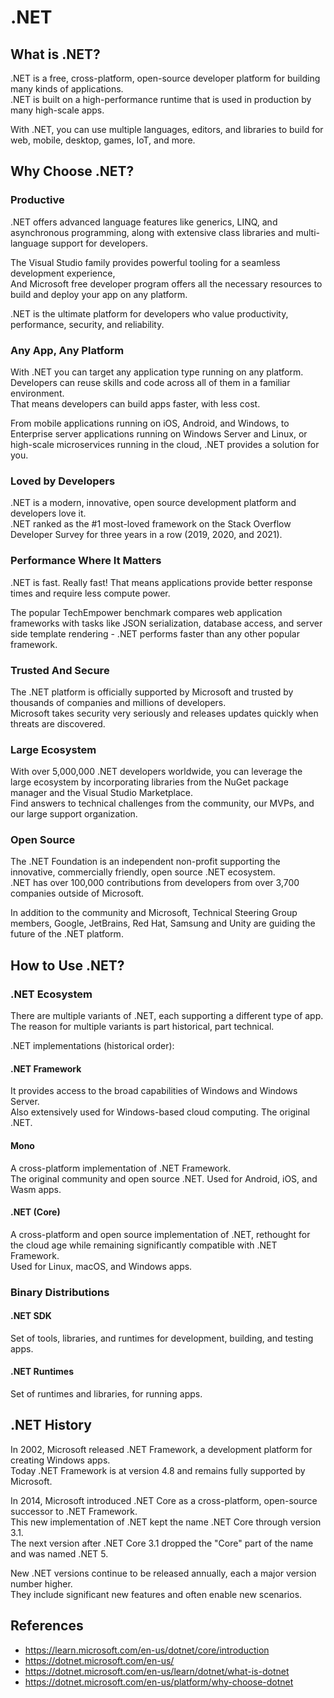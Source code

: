 # .NET

## What is .NET?

.NET is a free, cross-platform, open-source developer platform for building many kinds of applications.  
.NET is built on a high-performance runtime that is used in production by many high-scale apps.

With .NET, you can use multiple languages, editors, and libraries to build for web, mobile, desktop, games, IoT, and more.

## Why Choose .NET?

### Productive

.NET offers advanced language features like generics, LINQ, and asynchronous programming, along with extensive class libraries and multi-language support for developers.

The Visual Studio family provides powerful tooling for a seamless development experience,  
And Microsoft free developer program offers all the necessary resources to build and deploy your app on any platform.

.NET is the ultimate platform for developers who value productivity, performance, security, and reliability.

### Any App, Any Platform

With .NET you can target any application type running on any platform.  
Developers can reuse skills and code across all of them in a familiar environment.  
That means developers can build apps faster, with less cost.

From mobile applications running on iOS, Android, and Windows, to Enterprise server applications running on Windows Server and Linux, or high-scale microservices running in the cloud, .NET provides a solution for you.

### Loved by Developers

.NET is a modern, innovative, open source development platform and developers love it.  
.NET ranked as the #1 most-loved framework on the Stack Overflow Developer Survey for three years in a row (2019, 2020, and 2021).

### Performance Where It Matters

.NET is fast. Really fast! That means applications provide better response times and require less compute power.

The popular TechEmpower benchmark compares web application frameworks with tasks like JSON serialization, database access, and server side template rendering - .NET performs faster than any other popular framework.

### Trusted And Secure

The .NET platform is officially supported by Microsoft and trusted by thousands of companies and millions of developers.  
Microsoft takes security very seriously and releases updates quickly when threats are discovered.

### Large Ecosystem

With over 5,000,000 .NET developers worldwide, you can leverage the large ecosystem by incorporating libraries from the NuGet package manager and the Visual Studio Marketplace.  
Find answers to technical challenges from the community, our MVPs, and our large support organization.

### Open Source

The .NET Foundation is an independent non-profit supporting the innovative, commercially friendly, open source .NET ecosystem.  
.NET has over 100,000 contributions from developers from over 3,700 companies outside of Microsoft.

In addition to the community and Microsoft, Technical Steering Group members, Google, JetBrains, Red Hat, Samsung and Unity are guiding the future of the .NET platform.

## How to Use .NET?

### .NET Ecosystem

There are multiple variants of .NET, each supporting a different type of app.  
The reason for multiple variants is part historical, part technical.

.NET implementations (historical order):

#### .NET Framework

It provides access to the broad capabilities of Windows and Windows Server.  
Also extensively used for Windows-based cloud computing. The original .NET.

#### Mono

A cross-platform implementation of .NET Framework.  
The original community and open source .NET. Used for Android, iOS, and Wasm apps.

#### .NET (Core)

A cross-platform and open source implementation of .NET, rethought for the cloud age while remaining significantly compatible with .NET Framework.  
Used for Linux, macOS, and Windows apps.

### Binary Distributions

#### .NET SDK

Set of tools, libraries, and runtimes for development, building, and testing apps.

#### .NET Runtimes

Set of runtimes and libraries, for running apps.

## .NET History

In 2002, Microsoft released .NET Framework, a development platform for creating Windows apps.  
Today .NET Framework is at version 4.8 and remains fully supported by Microsoft.

In 2014, Microsoft introduced .NET Core as a cross-platform, open-source successor to .NET Framework.  
This new implementation of .NET kept the name .NET Core through version 3.1.  
The next version after .NET Core 3.1 dropped the "Core" part of the name and was named .NET 5.

New .NET versions continue to be released annually, each a major version number higher.  
They include significant new features and often enable new scenarios.

## References

- https://learn.microsoft.com/en-us/dotnet/core/introduction
- https://dotnet.microsoft.com/en-us/
- https://dotnet.microsoft.com/en-us/learn/dotnet/what-is-dotnet
- https://dotnet.microsoft.com/en-us/platform/why-choose-dotnet
